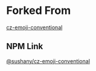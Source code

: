 # Forked From

[cz-emoji-conventional](https://github.com/promet99/cz-emoji-conventional)

## NPM Link

[@sushany/cz-emoji-conventional](https://www.npmjs.com/package/@sushany/cz-emoji-conventional)
